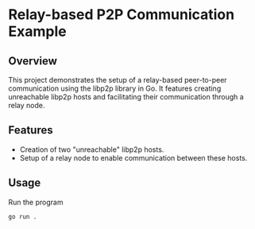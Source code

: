 # Relay-based P2P Communication Example

## Overview
This project demonstrates the setup of a relay-based peer-to-peer communication using the libp2p library in Go. It features creating unreachable libp2p hosts and facilitating their communication through a relay node.

## Features
- Creation of two "unreachable" libp2p hosts.
- Setup of a relay node to enable communication between these hosts.

## Usage

Run the program 
   ```bash
   go run . 
   ```